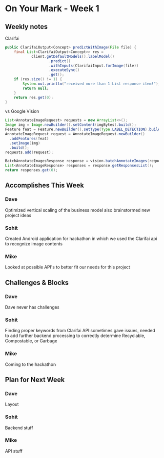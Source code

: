 # On Your Mark - Week 1

## Weekly notes

Clarifai
```Java
public ClarifaiOutput<Concept> predictWithImage(File file) {
    final List<ClarifaiOutput<Concept>> res =
            client.getDefaultModels().labelModel()
                    .predict()
                    .withInputs(ClarifaiInput.forImage(file))
                    .executeSync()
                    .get();
    if (res.size() != 1) {
        System.out.println("received more than 1 List response item!");
        return null;
    }
    return res.get(0);
}
```
vs
Google Vision
```Java
List<AnnotateImageRequest> requests = new ArrayList<>();
Image img = Image.newBuilder().setContent(imgBytes).build();
Feature feat = Feature.newBuilder().setType(Type.LABEL_DETECTION).build();
AnnotateImageRequest request = AnnotateImageRequest.newBuilder()
  .addFeatures(feat)
  .setImage(img)
  .build();
requests.add(request);

BatchAnnotateImagesResponse response = vision.batchAnnotateImages(requests);
List<AnnotateImageResponse> responses = response.getResponsesList();
return responses.get(0);
```

## Accomplishes This Week

### Dave
Optimized vertical scaling of the business model also brainstormed new project ideas

### Sohit
Created Android application for hackathon in which we used the Clarifai api to recognize image contents

### Mike
Looked at possible API's to better fit our needs for this project

## Challenges & Blocks

### Dave
Dave never has challenges

### Sohit
Finding proper keywords from Clarifai API sometimes gave issues, needed to add further backend processing to correctly determine Recyclable, Compostable, or Garbage

### Mike
Coming to the hackathon

## Plan for Next Week

### Dave
Layout

### Sohit
Backend stuff

### Mike
API stuff
